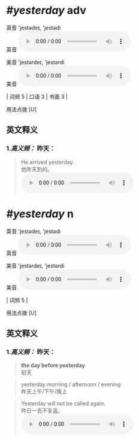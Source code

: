 # ***\#yesterday*** adv
英音 'jestədeɪ, 'jestədi  
英音
<audio src="./media/yesterday-B.aac" controls="controls"></audio>

美音 'jestərdeɪ, 'jestərdi  
美音
<audio src="./media/yesterday-m.aac" controls="controls"></audio>



| 词频 5 | 口语 3 | 书面 3 |  

用法点拨  [U]

英文释义
---
### 1.*高义频：* **昨天：**  

 > He arrived yesterday.  
 > 他昨天到的。    
<audio src="./media/1-yesterday.aac" controls="controls"></audio>


# ***\#yesterday*** n
英音 'jestədeɪ, 'jestədi  
英音
<audio src="./media/yesterday-B.aac" controls="controls"></audio>

美音 'jestərdeɪ, 'jestərdi  
美音
<audio src="./media/yesterday-m.aac" controls="controls"></audio>



| 词频 5 |  

用法点拨  [U]

英文释义
---
### 1.*高义频：* **昨天：**  

 > **the day before yesterday**  
 > 前天    

 > yesterday morning / afternoon / evening   
 > 昨天上午/下午/晚上    

 > Yesterday will not be called again.   
 > 昨日一去不复返。    
<audio src="./media/2-yesterday.aac" controls="controls"></audio>


